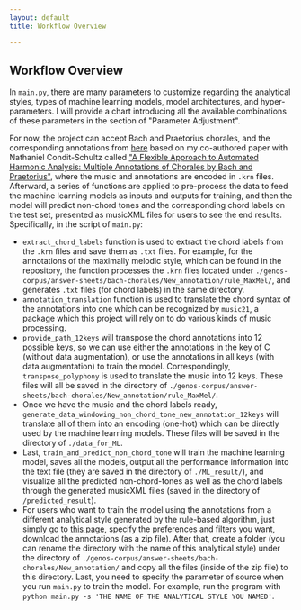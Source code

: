 ```yaml
---
layout: default
title: Workflow Overview

---
```


## Workflow Overview

In `main.py`, there are many parameters to customize regarding the analytical styles, types of machine learning models, model architectures, and hyper-parameters. I will provide a chart introducing all the available combinations of these parameters in the section of "Parameter Adjustment".

For now, the project can accept Bach and Praetorius chorales, and the corresponding annotations from [here](https://natsguitar.github.io/FlexibleChoraleHarmonicAnalysisGUI/) based on my co-authored paper with Nathaniel Condit-Schultz called ["A Flexible Approach to Automated Harmonic Analysis: Multiple Annotations of Chorales by Bach and Praetorius"](http://ismir2018.ircam.fr/doc/pdfs/283_Paper.pdf), where the music and annotations are encoded in `.krn` files. Afterward, a series of functions are applied to pre-process the data to feed the machine learning models as inputs and outputs for training, and then the model will predict non-chord tones and the corresponding chord labels on the test set, presented as musicXML files for users to see the end results. Specifically, in the script of `main.py`:
* `extract_chord_labels` function is used to extract the chord labels from the `.krn` files and save them as `.txt` files. For example, for the annotations of the maximally melodic style, which can be found in the repository, the function processes the `.krn` files located under `./genos-corpus/answer-sheets/bach-chorales/New_annotation/rule_MaxMel/`, and generates `.txt` files (for chord labels) in the same directory. 
* `annotation_translation` function is used to translate the chord syntax of the annotations into one which can be recognized by `music21`, a package which this project will rely on to do various kinds of music processing. 
* `provide_path_12keys` will transpose the chord annotations into 12 possible keys, so we can use either the annotations in the key of C (without data augmentation), or use the annotations in all keys (with data augmentation) to train the model. Correspondingly, `transpose_polyphony` is used to translate the music into 12 keys. These files will all be saved in the directory of `./genos-corpus/answer-sheets/bach-chorales/New_annotation/rule_MaxMel/`. 
* Once we have the music and the chord labels ready, `generate_data_windowing_non_chord_tone_new_annotation_12keys` will translate all of them into an encoding (one-hot) which can be directly used by the machine learning models. These files will be saved in the directory of `./data_for_ML`.
* Last, `train_and_predict_non_chord_tone` will train the machine learning model, saves all the models, output all the performance information into the text file (they are saved in the directory of `./ML_result/`), and visualize all the predicted non-chord-tones as well as the chord labels through the generated musicXML files (saved in the directory of `/predicted_result`).   
* For users who want to train the model using the annotations from a different analytical style generated by the rule-based algorithm, just simply go to [this page](https://natsguitar.github.io/FlexibleChoraleHarmonicAnalysisGUI/), specify the preferences and filters you want, download the annotations (as a zip file). After that, create a folder (you can rename the directory with the name of this analytical style) under the directory of `./genos-corpus/answer-sheets/bach-chorales/New_annotation/` and copy all the files (inside of the zip file) to this directory. Last, you need to specify the parameter of source when you run `main.py` to train the model. For example, run the program with `python main.py -s 'THE NAME OF THE ANALYTICAL STYLE YOU NAMED'`.